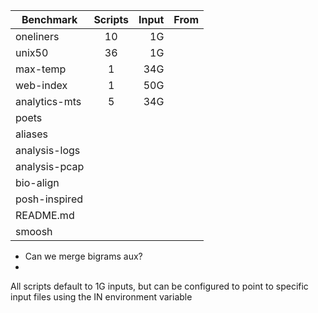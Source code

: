 
| Benchmark     | Scripts       | Input |From  |
| ------------- |:-------------:| -----:|-----:|
| oneliners     | 10            | 1G    |      |
| unix50        | 36            | 1G    |      |
| max-temp      | 1             | 34G   |      |
| web-index     | 1             | 50G   |      |
| analytics-mts | 5             | 34G   |      |
| poets         |               |       |      |
| aliases       |               |       |      |
| analysis-logs |               |       |      |
| analysis-pcap |               |       |      |
| bio-align     |               |       |      |
| posh-inspired |               |       |      |
| README.md     |               |       |      |
| smoosh        |               |       |      |

* Can we merge bigrams aux?
* 
All scripts default to 1G inputs, but can be configured to point to specific input files using the IN environment variable
